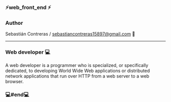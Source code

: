 ###  ⚡web_front_end ⚡

### Author

Sebastián Contreras / sebastiancontreras15897@gmail.com 📧

--------------------------------------------------------
### Web developer 💻

A web developer is a programmer who is specialized, or specifically dedicated, to developing World Wide Web applications or distributed network applications that run over HTTP from a web server to a web browser.

### 💻#end💻
